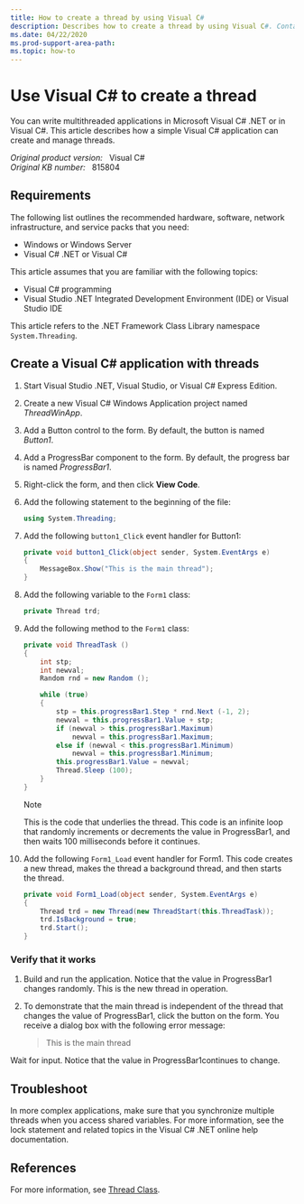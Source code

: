 ```yaml
---
title: How to create a thread by using Visual C#
description: Describes how to create a thread by using Visual C#. Contains sample steps to explain related information.
ms.date: 04/22/2020
ms.prod-support-area-path:
ms.topic: how-to
---
```

# Use Visual C# to create a thread

You can write multithreaded applications in Microsoft Visual C# .NET or in Visual C#. This article describes how a simple Visual C# application can create and manage threads.

_Original product version:_ &nbsp; Visual C#  
_Original KB number:_ &nbsp; 815804

## Requirements

The following list outlines the recommended hardware, software, network infrastructure, and service packs that you need:

- Windows or Windows Server
- Visual C# .NET or Visual C#

This article assumes that you are familiar with the following topics:

- Visual C# programming
- Visual Studio .NET Integrated Development Environment (IDE) or Visual Studio IDE

This article refers to the .NET Framework Class Library namespace `System.Threading`.

## Create a Visual C# application with threads

1. Start Visual Studio .NET, Visual Studio, or Visual C# Express Edition.
2. Create a new Visual C# Windows Application project named *ThreadWinApp*.
3. Add a Button control to the form. By default, the button is named *Button1*.
4. Add a ProgressBar component to the form. By default, the progress bar is named *ProgressBar1*.
5. Right-click the form, and then click **View Code**.
6. Add the following statement to the beginning of the file:

    ```cs
    using System.Threading;
    ```

7. Add the following `button1_Click` event handler for Button1:

    ```cs
    private void button1_Click(object sender, System.EventArgs e)
    {
        MessageBox.Show("This is the main thread");
    }
    ```

8. Add the following variable to the `Form1` class:

    ```cs
    private Thread trd;
    ```

9. Add the following method to the `Form1` class:

    ```cs
    private void ThreadTask ()
    {
        int stp;
        int newval;
        Random rnd = new Random ();

        while (true)
        {
            stp = this.progressBar1.Step * rnd.Next (-1, 2);
            newval = this.progressBar1.Value + stp;
            if (newval > this.progressBar1.Maximum)
                newval = this.progressBar1.Maximum;
            else if (newval < this.progressBar1.Minimum)
                newval = this.progressBar1.Minimum;
            this.progressBar1.Value = newval;
            Thread.Sleep (100);
        }
    }
    ```

    > [!NOTE]
    > This is the code that underlies the thread. This code is an infinite loop that randomly increments or decrements the value in ProgressBar1, and then waits 100 milliseconds before it continues.

10. Add the following `Form1_Load` event handler for Form1. This code creates a new thread, makes the thread a background thread, and then starts the thread.

    ```cs
    private void Form1_Load(object sender, System.EventArgs e)
    {
        Thread trd = new Thread(new ThreadStart(this.ThreadTask));
        trd.IsBackground = true;
        trd.Start();
    }
    ```

### Verify that it works

1. Build and run the application. Notice that the value in ProgressBar1 changes randomly. This is the new thread in operation.

2. To demonstrate that the main thread is independent of the thread that changes the value of ProgressBar1, click the button on the form. You receive a dialog box with the following error message:

    > This is the main thread

Wait for input. Notice that the value in ProgressBar1continues to change.

## Troubleshoot

In more complex applications, make sure that you synchronize multiple threads when you access shared variables. For more information, see the lock statement and related topics in the Visual C# .NET online help documentation.

## References

For more information, see [Thread Class](/dotnet/api/system.threading.thread).
